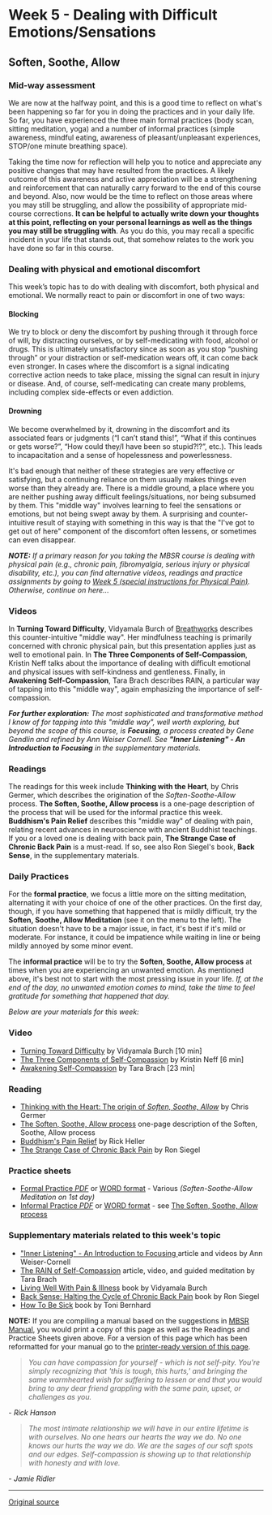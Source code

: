 Week 5 - Dealing with Difficult Emotions/Sensations
===================================================

Soften, Soothe, Allow
---------------------

### Mid-way assessment  
We are now at the halfway point, and this is a good time to reflect on what's
been happening so far for you in doing the practices and in your daily life. So
far, you have experienced the three main formal practices (body scan, sitting
meditation, yoga) and a number of informal practices (simple awareness, mindful
eating, awareness of pleasant/unpleasant experiences, STOP/one minute breathing
space).

Taking the time now for reflection will help you to notice and appreciate any
positive changes that may have resulted from the practices. A likely outcome of
this awareness and active appreciation will be a strengthening and
reinforcement that can naturally carry forward to the end of this course and
beyond. Also, now would be the time to reflect on those areas where you may
still be struggling, and allow the possibility of appropriate mid-course
corrections. **It can be helpful to actually write down your thoughts at this
point, reflecting on your personal learnings as well as the things you may
still be struggling with**. As you do this, you may recall a specific incident
in your life that stands out, that somehow relates to the work you have done so
far in this course.

### Dealing with physical and emotional discomfort  
This week’s topic has to do with dealing with discomfort, both physical and
emotional. We normally react to pain or discomfort in one of two ways:

#### Blocking
We try to block or deny the discomfort by pushing through it through force of
will, by distracting ourselves, or by self-medicating with food, alcohol or
drugs. This is ultimately unsatisfactory since as soon as you stop “pushing
through” or your distraction or self-medication wears off, it can come back
even stronger. In cases where the discomfort is a signal indicating corrective
action needs to take place, missing the signal can result in injury or disease.
And, of course, self-medicating can create many problems, including complex
side-effects or even addiction.

#### Drowning
We become overwhelmed by it, drowning in the discomfort and its associated
fears or judgments (“I can’t stand this!”, “What if this continues or gets
worse?”, “How could they/I have been so stupid?!?”, etc.). This leads to
incapacitation and a sense of hopelessness and powerlessness.

It's bad enough that neither of these strategies are very effective or
satisfying, but a continuing reliance on them usually makes things even worse
than they already are. There is a middle ground, a place where you are neither
pushing away difficult feelings/situations, nor being subsumed by them. This
"middle way" involves learning to feel the sensations or emotions, but not
being swept away by them. A surprising and counter-intuitive result of staying
with something in this way is that the "I've got to get out of here" component
of the discomfort often lessens, or sometimes can even disappear.

_**NOTE:** If a primary reason for you taking the MBSR course is dealing with
physical pain (e.g., chronic pain, fibromyalgia, serious injury or physical
disability, etc.), you can find alternative videos, readings and practice
assignments by going to [Week 5 (special instructions for Physical Pain)][22].
Otherwise, continue on here..._

### Videos  
In **Turning Toward Difficulty**, Vidyamala Burch of [Breathworks][38]
describes this counter-intuitive "middle way". Her mindfulness teaching is
primarily concerned with chronic physical pain, but this presentation applies
just as well to emotional pain. In **The Three Components of Self-Compassion**,
Kristin Neff talks about the importance of dealing with difficult emotional and
physical issues with self-kindness and gentleness. Finally, in **Awakening
Self-Compassion**, Tara Brach describes RAIN, a particular way of tapping into
this "middle way", again emphasizing the importance of self-compassion.

_**For further exploration:** The most sophisticated and transformative method
I know of for tapping into this "middle way", well worth exploring, but beyond
the scope of this course, is **Focusing**, a process created by Gene Gendlin
and refined by Ann Weiser Cornell. See **"Inner Listening" \- An Introduction
to Focusing** in the supplementary materials._

### Readings  
The readings for this week include **Thinking with the Heart**, by Chris
Germer, which describes the origination of the _Soften-Soothe-Allow_ process.
**The Soften, Soothe, Allow process** is a one-page description of the process
that will be used for the informal practice this week. **Buddhism's Pain
Relief** describes this "middle way" of dealing with pain, relating recent
advances in neuroscience with ancient Buddhist teachings. If you or a loved one
is dealing with back pain, **The Strange Case of Chronic Back Pain** is a
must-read. If so, see also Ron Siegel's book, **Back Sense**, in the
supplementary materials.

### Daily Practices
For the **formal practice**, we focus a little more on the sitting meditation,
alternating it with your choice of one of the other practices. On the first
day, though, if you have something that happened that is mildly difficult, try
the **Soften, Soothe, Allow Meditation** (see it on the menu to the left). The
situation doesn't have to be a major issue, in fact, it's best if it's mild or
moderate. For instance, it could be impatience while waiting in line or being
mildly annoyed by some minor event.

The **informal practice** will be to try the **Soften, Soothe, Allow process**
at times when you are experiencing an unwanted emotion. As mentioned above,
it's best not to start with the most pressing issue in your life. _If, at the
end of the day, no unwanted emotion comes to mind, take the time to feel
gratitude for something that happened that day._

_Below are your materials for this week:_

### Video
* [Turning Toward Difficulty][39] by Vidyamala Burch [10 min]  
* [The Three Components of Self-Compassion][40] by Kristin Neff [6 min]  
* [Awakening Self-Compassion][41] by Tara Brach [23 min]  

### Reading  
* [Thinking with the Heart: The origin of _Soften, Soothe, Allow_][42] by Chris Germer  
* [The Soften, Soothe, Allow process][43] one-page description of the Soften, Soothe, Allow process  
* [Buddhism's Pain Relief][44] by Rick Heller  
* [The Strange Case of Chronic Back Pain][45] by Ron Siegel  

### Practice sheets  
* [Formal Practice _PDF_][46] or [WORD format][47] \- Various _(Soften-Soothe-Allow Meditation on 1st day)_  
* [Informal Practice _PDF_][48] or [WORD format][49] \- see [The Soften, Soothe, Allow process][43]  

### Supplementary materials related to this week's topic  
* ["Inner Listening" \- An Introduction to Focusing ][50] article and videos by Ann Weiser-Cornell  
* [The RAIN of Self-Compassion][51] article, video, and guided meditation by Tara Brach  
* [Living Well With Pain &amp; Illness][52] book by Vidyamala Burch  
* [Back Sense: Halting the Cycle of Chronic Back Pain][53] book by Ron Siegel  
* [How To Be Sick][54] book by Toni Bernhard  

**NOTE:** If you are compiling a manual based on the suggestions in [MBSR
Manual][16], you would print a copy of this page as well as the Readings and
Practice Sheets given above. For a version of this page which has been
reformatted for your manual go to the [printer-ready version of this page][55].

> _You can have compassion for yourself - which is not self-pity. You're simply
recognizing that 'this is tough, this hurts,' and bringing the same
warmhearted wish for suffering to lessen or end that you would bring to any
dear friend grappling with the same pain, upset, or challenges as you._

\- _Rick Hanson_

  

> _The most intimate relationship we will have in our entire lifetime is with
ourselves. No one hears our hearts the way we do. No one knows our hurts the
way we do. We are the sages of our soft spots and our edges. Self-compassion is
showing up to that relationship with honesty and with love._

\- _Jamie Ridler_

[16]: selfguidedMBSR_manual.md
[22]: selfguidedMBSR_week5b.md
[38]: http://www.breathworks-mindfulness.org.uk/aboutbreathworks
[39]: https://www.youtube.com/watch?v=8aAATYSvNjc&amp;list=PLbiVpU59JkVbc7uBsZRy1TEAfl3puCRFP&amp;index=1
[40]: https://www.youtube.com/watch?v=w3aba1ok5lE&amp;index=2&amp;list=PLbiVpU59JkVbc7uBsZRy1TEAfl3puCRFP
[41]: https://www.youtube.com/watch?v=yXIOHYxllbc&amp;index=3&amp;list=PLbiVpU59JkVbc7uBsZRy1TEAfl3puCRFP
[42]: docs/week5/thinking-with-the-heart.pdf
[43]: docs/week5/soften-soothe-allow.pdf
[44]: docs/week5/buddhism-pain.pdf
[45]: docs/week5/siegel-backpain.pdf
[46]: practice/week5-formal.pdf
[47]: practice/week5-formal.docx
[48]: practice/week5-informal.pdf
[49]: practice/week5-informal.docx
[50]: http://palousemindfulness.com/graduates/2016-01.html
[51]: https://www.tarabrach.com/selfcompassion1/
[52]: http://www.amazon.com/Living-Well-Pain-Illness-Suffering/dp/1591797470
[53]: http://www.amazon.com/Back-Sense-Revolutionary-Approach-Halting/dp/0767905814
[54]: http://www.amazon.com/How-Sick-Buddhist-Inspired-Chronically-Caregivers/dp/0861716264
[55]: http://palousemindfulness.com/docs/manualMBSRweek5.pdf
  
-----

[Original source](http://palousemindfulness.com/selfguidedMBSR_week5.html "Permalink to MBSR week 5")
